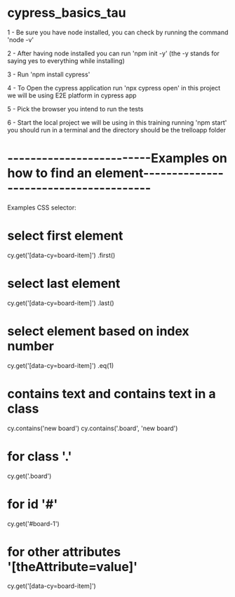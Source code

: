 # cypress_basics_tau

1 - Be sure you have node installed, you can check by running the command 'node -v'

2 - After having node installed you can run 'npm init -y'   (the -y stands for saying yes to everything while installing)

3 - Run 'npm install cypress'

4 - To Open the cypress application run 'npx cypress open' in this project we will be using E2E platform in cypress app

5 - Pick the browser you intend to run the tests

6 - Start the local project we will be using in this training running 'npm start' you should run in a terminal and the directory should be the trelloapp folder

# -------------------------Examples on how to find an element---------------------------------------
Examples CSS selector:
  # select first element
  cy.get('[data-cy=board-item]')
    .first()
  
  # select last element
  cy.get('[data-cy=board-item]')
    .last()

  # select element based on index number
  cy.get('[data-cy=board-item]')
    .eq(1)

  # contains text and contains text in a class
  cy.contains('new board')
  cy.contains('.board', 'new board')

  # for class '.'
  cy.get('.board')
  # for id '#'
  cy.get('#board-1')
  # for other attributes '[theAttribute=value]'
  cy.get('[data-cy=board-item]')